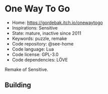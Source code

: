 # One Way To Go

- Home: https://gordebak.itch.io/onewaytogo
- Inspirations: Sensitive
- State: mature, inactive since 2011
- Keywords: puzzle, remake
- Code repository: @see-home
- Code language: Lua
- Code license: GPL-3.0
- Code dependencies: LÖVE

Remake of Sensitive.

## Building
